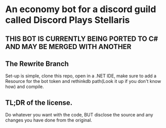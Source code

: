 # An economy bot for a discord guild called Discord Plays Stellaris 

## THIS BOT IS CURRENTLY BEING PORTED TO C# AND MAY BE MERGED WITH ANOTHER
  
## The Rewrite Branch
Set-up is simple, clone this repo, open in a .NET IDE, make sure to add a Resource for the bot token and rethinkdb path(Look it up if you don't know how) and compile.

## TL;DR of the license.
Do whatever you want with the code, BUT disclose the source and any changes you have done from the original.
